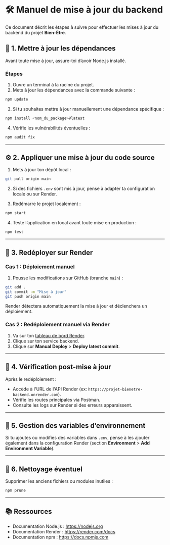 
# 🛠️ Manuel de mise à jour du backend

Ce document décrit les étapes à suivre pour effectuer les mises à jour du backend du projet **Bien-Être**.

## 🔁 1. Mettre à jour les dépendances

Avant toute mise à jour, assure-toi d’avoir Node.js installé.

### Étapes

1. Ouvre un terminal à la racine du projet.
2. Mets à jour les dépendances avec la commande suivante :

```bash
npm update
```

3. Si tu souhaites mettre à jour manuellement une dépendance spécifique :

```bash
npm install <nom_du_package>@latest
```

4. Vérifie les vulnérabilités éventuelles :

```bash
npm audit fix
```

---

## ⚙️ 2. Appliquer une mise à jour du code source

1. Mets à jour ton dépôt local :

```bash
git pull origin main
```

2. Si des fichiers `.env` sont mis à jour, pense à adapter ta configuration locale ou sur Render.

3. Redémarre le projet localement :

```bash
npm start
```

4. Teste l’application en local avant toute mise en production :

```bash
npm test
```

---

## 🚀 3. Redéployer sur Render

### Cas 1 : Déploiement manuel

1. Pousse les modifications sur GitHub (branche `main`) :

```bash
git add .
git commit -m "Mise à jour"
git push origin main
```

Render détectera automatiquement la mise à jour et déclenchera un déploiement.

### Cas 2 : Redéploiement manuel via Render

1. Va sur ton [tableau de bord Render](https://dashboard.render.com/).
2. Clique sur ton service backend.
3. Clique sur **Manual Deploy** > **Deploy latest commit**.

---

## 🧪 4. Vérification post-mise à jour

Après le redéploiement :

- Accède à l'URL de l'API Render (ex: `https://projet-bienetre-backend.onrender.com`).
- Vérifie les routes principales via Postman.
- Consulte les logs sur Render si des erreurs apparaissent.

---

## 🔐 5. Gestion des variables d’environnement

Si tu ajoutes ou modifies des variables dans `.env`, pense à les ajouter également dans la configuration Render (section **Environment** > **Add Environment Variable**).

---

## 🧹 6. Nettoyage éventuel

Supprimer les anciens fichiers ou modules inutiles :

```bash
npm prune
```

---

## 📚 Ressources

- Documentation Node.js : https://nodejs.org
- Documentation Render : https://render.com/docs
- Documentation npm : https://docs.npmjs.com
